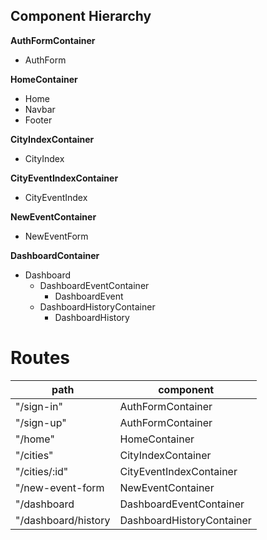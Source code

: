 ## Component Hierarchy

**AuthFormContainer**
 - AuthForm

**HomeContainer**
 - Home
 - Navbar
 - Footer

**CityIndexContainer**
 - CityIndex

**CityEventIndexContainer**
 - CityEventIndex

**NewEventContainer**
 - NewEventForm

**DashboardContainer**
 - Dashboard
   + DashboardEventContainer
     * DashboardEvent
   + DashboardHistoryContainer
     * DashboardHistory

# Routes

| path                 | component                  |
| -------------------- | -------------------------- |
| "/sign-in"           | AuthFormContainer          |
| "/sign-up"           | AuthFormContainer          |
| "/home"              | HomeContainer              |
| "/cities"            | CityIndexContainer         |
| "/cities/:id"        | CityEventIndexContainer    |
| "/new-event-form     | NewEventContainer          |
| "/dashboard          | DashboardEventContainer    |
| "/dashboard/history  | DashboardHistoryContainer  |
